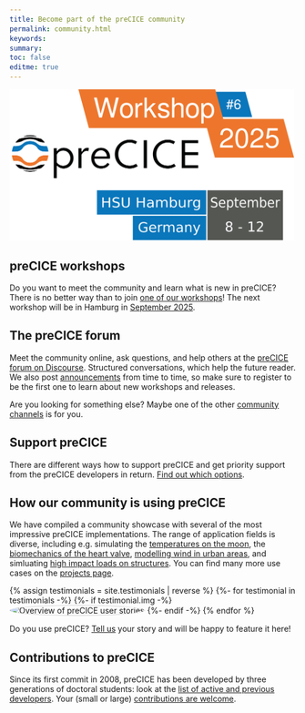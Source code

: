 ```yaml
---
title: Become part of the preCICE community
permalink: community.html
keywords:
summary:
toc: false
editme: true
---
```


<img class="img-responsive center-block" src="images/events/precice2025/precice2025.svg" alt="preCICE Workshop banner" style="width: 500px; margin: auto;">
<!-- ![preCICE community](images/community-banner2.jpg) -->

## preCICE workshops

Do you want to meet the community and learn what is new in preCICE? There is no better way than to join [one of our workshops](precice-workshop.html)! The next workshop will be in Hamburg in [September 2025](precice-workshop-2025.html).

## The preCICE forum

Meet the community online, ask questions, and help others at the [preCICE forum on Discourse](https://precice.discourse.group/). Structured conversations, which help the future reader. We also post [announcements](https://precice.discourse.group/c/news/5) from time to time, so make sure to register to be the first one to learn about new workshops and releases.

Are you looking for something else? Maybe one of the other [community channels](community-channels.html) is for you.

## Support preCICE

There are different ways how to support preCICE and get priority support from the preCICE developers in return. [Find out which options](community-support-precice.html).

## How our community is using preCICE

We have compiled a community showcase with several of the most impressive preCICE implementations. The range of application fields is diverse, including e.g.  simulating the [temperatures on the moon](community-projects.html#simulation-of-temperatures-on-the-moon-with-thermos),  the [biomechanics of the heart valve](community-projects.html#evaluation-of-heart-balve-biomechanics), [modelling wind in urban areas](community-projects.html#hybrid-simulation-methods-for-wind-modelling-in-urban-areas), and simluating [high impact loads on structures](community-projects.html#fsi-simulations-of-high-impact-loads-on-structures).
You can find many more use cases on the [projects page](community-projects.html).

{% assign testimonials = site.testimonials | reverse %}
{%- for testimonial in testimonials -%}
{%- if testimonial.img -%}
<img class="img-circle" src="images/testimonials/{{ testimonial.img }}" alt="Overview of preCICE user stories" style="border-radius: 50%; width: 100px; height: 100px; object-fit: cover; display: inline; border: 1px solid lightgrey;">
{%- endif -%}
{% endfor %}

Do you use preCICE? [Tell us](community-channels.html) your story and will be happy to feature it here!

## Contributions to preCICE

Since its first commit in 2008, preCICE has been developed by three generations of doctoral students: look at the [list of active and previous developers](community-contributors.html). Your (small or large) [contributions are welcome](community-contribute-to-precice.html).
